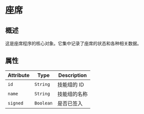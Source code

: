 # 座席

## 概述

这是座席程序的核心对象。它集中记录了座席的状态和各种相关数据。

## 属性

| Attribute | Type      | Description  |
| --------- | --------- | ------------ |
| `id`      | `String`  | 技能组的 ID  |
| `name`    | `String`  | 技能组的名称 |
| `signed`  | `Boolean` | 是否已签入   |
